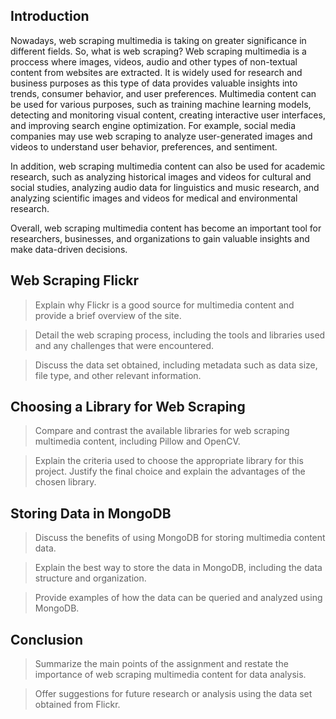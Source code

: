 ## Introduction
Nowadays, web scraping multimedia is taking on greater significance in different fields. So, what is web scraping? Web scraping multimedia is a proccess where images, videos, audio and other types of non-textual content from websites are extracted. It is widely used for research and business purposes as this type of data provides valuable insights into trends, consumer behavior, and user preferences. Multimedia content can be used for various purposes, such as training machine learning models, detecting and monitoring visual content, creating interactive user interfaces, and improving search engine optimization. For example, social media companies may use web scraping to analyze user-generated images and videos to understand user behavior, preferences, and sentiment.

In addition, web scraping multimedia content can also be used for academic research, such as analyzing historical images and videos for cultural and social studies, analyzing audio data for linguistics and music research, and analyzing scientific images and videos for medical and environmental research.

Overall, web scraping multimedia content has become an important tool for researchers, businesses, and organizations to gain valuable insights and make data-driven decisions.

## Web Scraping Flickr
>Explain why Flickr is a good source for multimedia content and provide a brief overview of the site.

> Detail the web scraping process, including the tools and libraries used and any challenges that were encountered.

> Discuss the data set obtained, including metadata such as data size, file type, and other relevant information.

## Choosing a Library for Web Scraping
>Compare and contrast the available libraries for web scraping multimedia content, including Pillow and OpenCV.

> Explain the criteria used to choose the appropriate library for this project.
Justify the final choice and explain the advantages of the chosen library.

## Storing Data in MongoDB
>Discuss the benefits of using MongoDB for storing multimedia content data.

>Explain the best way to store the data in MongoDB, including the data structure and organization.

>Provide examples of how the data can be queried and analyzed using MongoDB.

## Conclusion
>Summarize the main points of the assignment and restate the importance of web scraping multimedia content for data analysis.

>Offer suggestions for future research or analysis using the data set obtained from Flickr.
